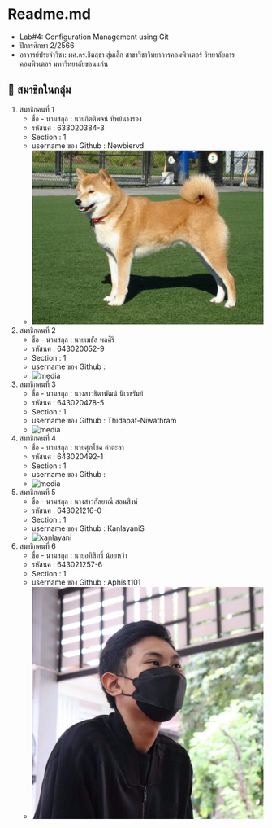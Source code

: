 # Readme.md

- Lab#4: Configuration Management using Git
- ปีการศึกษา 2/2566
- อาจารย์ประจำวิชา: ผศ.ดร.ชิตสุธา สุ่มเล็ก สาขาวิชาวิทยาการคอมพิวเตอร์ วิทยาลัยการคอมพิวเตอร์ มหาวิทยาลัยขอนแก่น

## 🚀 สมาชิกในกลุ่ม

1. สมาชิกคนที่ 1
   - ชื่อ - นามสกุล : นายกิตติพจน์ ทิพย์นางรอง
   - รหัสนศ : 633020384-3
   - Section : 1
   - username ของ Github : Newbiervd
   - ![Dog image](/media/Taka_Shiba.jpg)
2. สมาชิกคนที่ 2
   - ชื่อ - นามสกุล : นายเมธัส พลศิริ
   - รหัสนศ : 643020052-9
   - Section : 1
   - username ของ Github :
   - ![media](work1/0.png)
3. สมาชิกคนที่ 3
   - ชื่อ - นามสกุล : นางสาวธิดาพัฒน์ นิเวชรัมย์
   - รหัสนศ : 643020478-5
   - Section : 1
   - username ของ Github : Thidapat-Niwathram
   - ![media](work1/0.png)
4. สมาชิกคนที่ 4
   - ชื่อ - นามสกุล : นายศุภโชค คำตะลา
   - รหัสนศ : 643020492-1
   - Section : 1
   - username ของ Github :
   - ![media](work1/0.png)
5. สมาชิกคนที่ 5
   - ชื่อ - นามสกุล : นางสาวกัลยาณี สอนสิงห์ 
   - รหัสนศ : 643021216-0
   - Section : 1
   - username ของ Github : KanlayaniS
   - ![kanlayani]([media/kanlayani.jpg])
6. สมาชิกคนที่ 6
   - ชื่อ - นามสกุล : นายอภิสิทธิ์ น้อยหว้า
   - รหัสนศ : 643021257-6
   - Section : 1
   - username ของ Github : Aphisit101
   - ![media](media/Aphisit.jpg)
